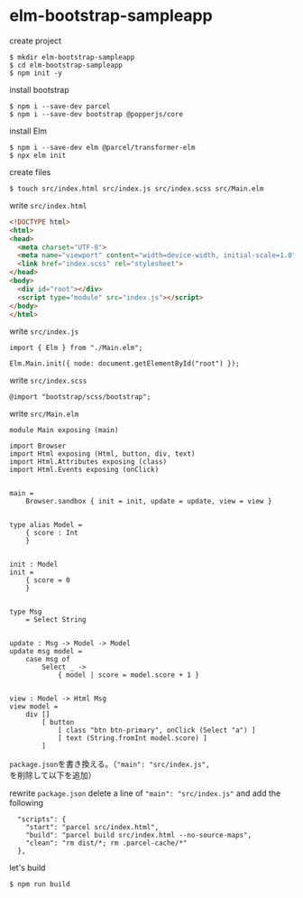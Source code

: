 # elm-bootstrap-sampleapp

create project

```
$ mkdir elm-bootstrap-sampleapp 
$ cd elm-bootstrap-sampleapp 
$ npm init -y
```

install bootstrap

```
$ npm i --save-dev parcel
$ npm i --save-dev bootstrap @popperjs/core
```

install Elm

```
$ npm i --save-dev elm @parcel/transformer-elm
$ npx elm init
```

create files

```
$ touch src/index.html src/index.js src/index.scss src/Main.elm
```

write `src/index.html`

```html
<!DOCTYPE html>
<html>
<head>
  <meta charset="UTF-8">
  <meta name="viewport" content="width=device-width, initial-scale=1.0">
  <link href="index.scss" rel="stylesheet">
</head>
<body>
  <div id="root"></div>
  <script type="module" src="index.js"></script>
</body>
</html>
```

write `src/index.js`

```
import { Elm } from "./Main.elm";

Elm.Main.init({ node: document.getElementById("root") });
```

write `src/index.scss`

```
@import "bootstrap/scss/bootstrap";
```

write `src/Main.elm`

```
module Main exposing (main)

import Browser
import Html exposing (Html, button, div, text)
import Html.Attributes exposing (class)
import Html.Events exposing (onClick)


main =
    Browser.sandbox { init = init, update = update, view = view }


type alias Model =
    { score : Int
    }


init : Model
init =
    { score = 0
    }


type Msg
    = Select String


update : Msg -> Model -> Model
update msg model =
    case msg of
        Select _ ->
            { model | score = model.score + 1 }


view : Model -> Html Msg
view model =
    div []
        [ button
            [ class "btn btn-primary", onClick (Select "a") ]
            [ text (String.fromInt model.score) ]
        ]
```

`package.json`を書き換える。（`"main": "src/index.js",`を削除して以下を追加）

rewrite `package.json`
delete a line of `"main": "src/index.js"` and add the following

```
  "scripts": {
    "start": "parcel src/index.html",
    "build": "parcel build src/index.html --no-source-maps",
    "clean": "rm dist/*; rm .parcel-cache/*"
  },
```

let's build

```
$ npm run build
```
